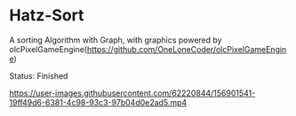 # Hatz-Sort
A sorting Algorithm with Graph, with graphics powered by olcPixelGameEngine(https://github.com/OneLoneCoder/olcPixelGameEngine)

Status: Finished

https://user-images.githubusercontent.com/62220844/156901541-19ff49d6-6381-4c98-93c3-97b04d0e2ad5.mp4

